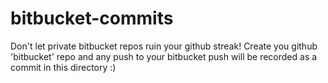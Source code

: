 # bitbucket-commits
Don't let private bitbucket repos ruin your github streak! Create you github 'bitbucket' repo and any push to your bitbucket push will be recorded as a commit in this directory :)
